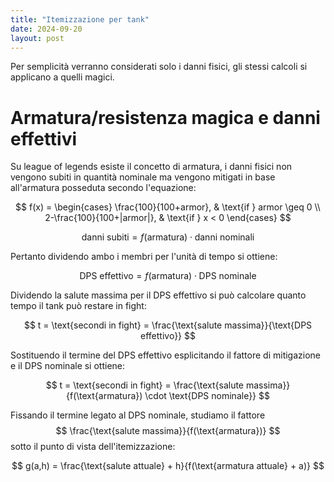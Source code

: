 ```yaml
---
title: "Itemizzazione per tank"
date: 2024-09-20
layout: post
---
```


Per semplicità verranno considerati solo i danni fisici, gli stessi calcoli si applicano a quelli magici.

# Armatura/resistenza magica e danni effettivi

Su league of legends esiste il concetto di armatura, i danni fisici non vengono subiti in quantità nominale ma vengono mitigati in base all'armatura posseduta secondo l'equazione:

$$
f(x) = 
\begin{cases} 
    \frac{100}{100+armor}, & \text{if } armor \geq 0 \\
    2-\frac{100}{100+|armor|}, & \text{if } x < 0 
\end{cases}
$$

$$
\text{danni subiti} = f(\text{armatura}) \cdot \text{danni nominali}
$$

Pertanto dividendo ambo i membri per l'unità di tempo si ottiene:

$$
\text{DPS effettivo} = f(\text{armatura}) \cdot \text{DPS nominale}
$$

Dividendo la salute massima per il DPS effettivo si può calcolare quanto tempo il tank può restare in fight:

$$
t = \text{secondi in fight} = \frac{\text{salute massima}}{\text{DPS effettivo}}
$$

Sostituendo il termine del DPS effettivo esplicitando il fattore di mitigazione e il DPS nominale si ottiene:

$$
t = \text{secondi in fight} = \frac{\text{salute massima}}{f(\text{armatura}) \cdot \text{DPS nominale}}
$$

Fissando il termine legato al DPS nominale, studiamo il fattore $$ \frac{\text{salute massima}}{f(\text{armatura})} $$ sotto il punto di vista dell'itemizzazione:

$$
g(a,h) = \frac{\text{salute attuale} + h}{f(\text{armatura attuale} + a)}
$$
